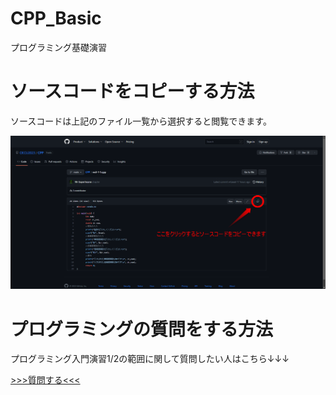 # CPP_Basic
プログラミング基礎演習

# ソースコードをコピーする方法

ソースコードは上記のファイル一覧から選択すると閲覧できます。    
  
![](image/how_to_copy.png)

# プログラミングの質問をする方法

プログラミング入門演習1/2の範囲に関して質問したい人はこちら↓↓↓

[>>>質問する<<<](https://gist.github.com/Mr-SuperInsane/499d308d2562d43064fd04c382142e0b)

